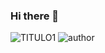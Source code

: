 ### Hi there 👋

![TITULO1](https://img.shields.io/badge/TITULO2-TITULO3-COR.svg)
![author](https://img.shields.io/badge/Author-VitorLavor-purple.svg)


<!--
**vitorlavor/vitorlavor** is a ✨ _special_ ✨ repository because its `README.md` (this file) appears on your GitHub profile.

Here are some ideas to get you started:

- 🔭 I’m currently working on ...
- 🌱 I’m currently learning ...
- 👯 I’m looking to collaborate on ...
- 🤔 I’m looking for help with ...
- 💬 Ask me about ...
- 📫 How to reach me: ...
- 😄 Pronouns: ...
- ⚡ Fun fact: ...
-->
